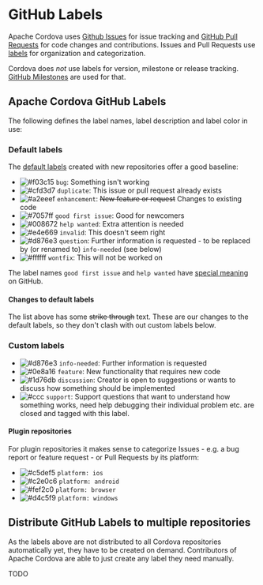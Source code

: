 # GitHub Labels

Apache Cordova uses [Github Issues](github-issues.md) for issue tracking and [GitHub Pull Requests](github-pull-requests.md) for code changes and contributions. Issues and Pull Requests use [labels](https://help.github.com/articles/about-labels/) for organization and categorization.

Cordova does _not_ use labels for version, milestone or release tracking. [GitHub Milestones](github-milestones.md) are used for that.

## Apache Cordova GitHub Labels

The following defines the label names, label description and label color in use:

### Default labels

The [default labels](https://help.github.com/articles/about-labels/#using-default-labels) created with new repositories offer a good baseline:

- ![#f03c15](https://placehold.it/20/d73a4a/000000?text=+) `bug`: Something isn't working
- ![#cfd3d7](https://placehold.it/20/cfd3d7/000000?text=+) `duplicate`: This issue or pull request already exists
- ![#a2eeef](https://placehold.it/20/a2eeef/000000?text=+) `enhancement`: ~~New feature or request~~ Changes to existing code
- ![#7057ff](https://placehold.it/20/7057ff/000000?text=+) `good first issue`: Good for newcomers
- ![#008672](https://placehold.it/20/008672/000000?text=+) `help wanted`: Extra attention is needed
- ![#e4e669](https://placehold.it/20/e4e669/000000?text=+) `invalid`: This doesn't seem right
- ![#d876e3](https://placehold.it/20/d876e3/000000?text=+) `question`: Further information is requested - to be replaced by (or renamed to) `info-needed` (see below)
- ![#ffffff](https://placehold.it/20/ffffff/000000?text=+) `wontfix`: This will not be worked on

The label names `good first issue` and `help wanted` have [special meaning](https://help.github.com/articles/helping-new-contributors-find-your-project-with-labels/) on GitHub.

#### Changes to default labels

The list above has some ~~strike through~~ text. These are our changes to the default labels, so they don't clash with out custom labels below.

### Custom labels

- ![#d876e3](https://placehold.it/20/d876e3/000000?text=+) `info-needed`: Further information is requested
- ![#0e8a16](https://placehold.it/20/0e8a16/000000?text=+) `feature`: New functionality that requires new code
- ![#1d76db](https://placehold.it/20/1d76db/000000?text=+) `discussion`: Creator is open to suggestions or wants to discuss how something should be implemented
- ![#ccc](https://placehold.it/20/ccc/000000?text=+) `support`: Support questions that want to understand how something works, need help debugging their individual problem etc. are closed and tagged with this label.

#### Plugin repositories

For plugin repositories it makes sense to categorize Issues - e.g. a bug report or feature request - or Pull Requests by its platform:

- ![#c5def5](https://placehold.it/20/c5def5/000000?text=+) `platform: ios`
- ![#c2e0c6](https://placehold.it/20/c2e0c6/000000?text=+) `platform: android`
- ![#fef2c0](https://placehold.it/20/fef2c0/000000?text=+) `platform: browser`
- ![#d4c5f9](https://placehold.it/20/d4c5f9/000000?text=+) `platform: windows`

<!--
### Possible future labels

A collection of labels that might be useful for Cordova in the future, with e.g. some automation in place:

```
waiting-for-information: Requested more information from user and waiting for reply.
confirmed: To indicate a bug has been replicated and a PR fixing the problem should be created.
has-pr: Issues that already have a PR that is waiting to get reviewed/merged/released.
work-in-progress: Someone is currently working on this Pull Request.

triage
needs investigation
needs info
needs reply 
cannot reproduce 

status: auto-closed
status: waiting-for-reply
status: needs-attention
status: on-hold
status: blocked

status: included-in-next-release
status: released

type: code-improvement
type: documentation

effort: low
effort: moderate
effort: high

priority: low
priority: high

P4: nice to have
P3: important
P2: required
P1: urgent
P0: critical
```

-->

## Distribute GitHub Labels to multiple repositories

As the labels above are not distributed to all Cordova repositories automatically yet, they have to be created on demand. Contributors of Apache Cordova are able to just create any label they need manually.

TODO
<!--
Pseudocode:
Go through all repositories
  Go through list of label definitions
    If label already exists
      Update description and color
      # This is important as the color and descriptions mentioned above are pretty new, so most of Cordova's repositories are configured with an older color set and without descriptions.
    If label does not exist
      Create label with description and color
  If labels exist that are not part of label definitions
    Output details for manual handling
      - name, description, color
      - number of issues

Existing Alternatives:
- http://www.dorukdestan.com/github-label-manager/ 
  - https://medium.com/@dtinth/how-to-copy-github-labels-from-one-project-to-another-1857adc73e0f
  - terrible security practices as basic auth is used
- https://github.com/HewlettPackard/yoda/blob/master/docs/MANUAL.md#label-manager
  https://hewlettpackard.github.io/yoda/yoda-label-manager.html
- https://gist.github.com/symm/ba69f2b715558c61b1a2 
  - Could be used for a simple PHP script
- https://github.com/BlueAcornInc/github-label-manager
  uses https://github.com/jasonbellamy/git-label
- https://github.com/himynameisdave/git-labelmaker
  uses https://github.com/jasonbellamy/git-label

-->
